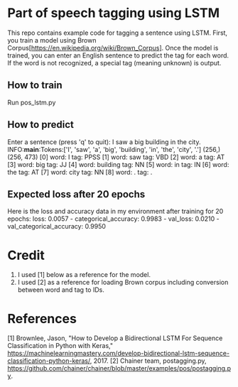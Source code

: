 # Part of speech tagging using LSTM

This repo contains example code for tagging a sentence using LSTM.
First, you train a model using Brown Corpus[https://en.wikipedia.org/wiki/Brown_Corpus].
Once the model is trained, you can enter an English sentence to predict the tag for each word.
If the word is not recognized, a special tag <UNK> (meaning unknown) is output.

## How to train
Run pos_lstm.py

## How to predict

Enter a sentence (press 'q' to quit): I saw a big building in the city.
INFO:__main__:Tokens:['I', 'saw', 'a', 'big', 'building', 'in', 'the', 'city', '.']
(256,)
(256, 473)
[0] word: I tag: PPSS
[1] word: saw tag: VBD
[2] word: a tag: AT
[3] word: big tag: JJ
[4] word: building tag: NN
[5] word: in tag: IN
[6] word: the tag: AT
[7] word: city tag: NN
[8] word: . tag: .

## Expected loss after 20 epochs
Here is the loss and accuracy data in my environment after training for 20 epochs:
 loss: 0.0057 - categorical_accuracy: 0.9983 - val_loss: 0.0210 - val_categorical_accuracy: 0.9950

# Credit
1. I used [1] below as a reference for the model.
2. I used [2] as a reference for loading Brown corpus including conversion between word and tag to IDs.

# References
[1] Brownlee, Jason, "How to Develop a Bidirectional LSTM For Sequence Classification in Python with Keras,"
 https://machinelearningmastery.com/develop-bidirectional-lstm-sequence-classification-python-keras/, 2017.
[2] Chainer team, postagging.py, https://github.com/chainer/chainer/blob/master/examples/pos/postagging.py.